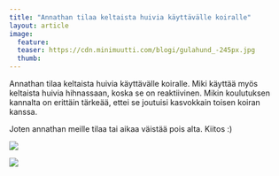 ```yaml
---
title: "Annathan tilaa keltaista huivia käyttävälle koiralle"
layout: article
image:
  feature:
  teaser: https://cdn.minimuutti.com/blogi/gulahund_-245px.jpg
  thumb:
---
```


Annathan tilaa keltaista huivia käyttävälle koiralle. Miki käyttää myös keltaista huivia hihnassaan, koska se on reaktiivinen. Mikin koulutuksen kannalta on erittäin tärkeää, ettei se joutuisi kasvokkain toisen koiran kanssa.

Joten annathan meille tilaa tai aikaa väistää pois alta. Kiitos :)

![](https://cdn.minimuutti.com/blogi/gulahundfi.jpg)

![](https://cdn.minimuutti.com/blogi/gulahundp-500px.jpg)

